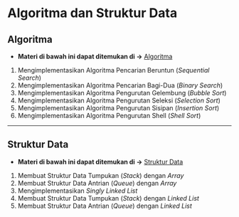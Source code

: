 # Algoritma dan Struktur Data

## Algoritma

- **Materi di bawah ini dapat ditemukan di ->** [Algoritma](/Materi/Algoritma.md)

1. Mengimplementasikan Algoritma Pencarian Beruntun (*Sequential Search*)
2. Mengimplementasikan Algoritma Pencarian Bagi-Dua (*Binary Search*)
3. Mengimplementasikan Algoritma Pengurutan Gelembung (*Bubble Sort*)
4. Mengimplementasikan Algoritma Pengurutan Seleksi (*Selection Sort*)
5. Mengimplementasikan Algoritma Pengurutan Sisipan (*Insertion Sort*)
6. Mengimplementasikan Algoritma Pengurutan Shell (*Shell Sort*)

----------------------------------------------------------------------------------

## Struktur Data

- **Materi di bawah ini dapat ditemukan di ->** [Struktur Data](/Materi/Struktur_Data.md)

1. Membuat Struktur Data Tumpukan (*Stack*) dengan *Array*
2. Membuat Struktur Data Antrian (*Queue*) dengan *Array*
3. Mengimplementasikan *Singly Linked List*
4. Membuat Struktur Data Tumpukan (*Stack*) dengan *Linked List*
5. Membuat Struktur Data Antrian (*Queue*) dengan *Linked List*

